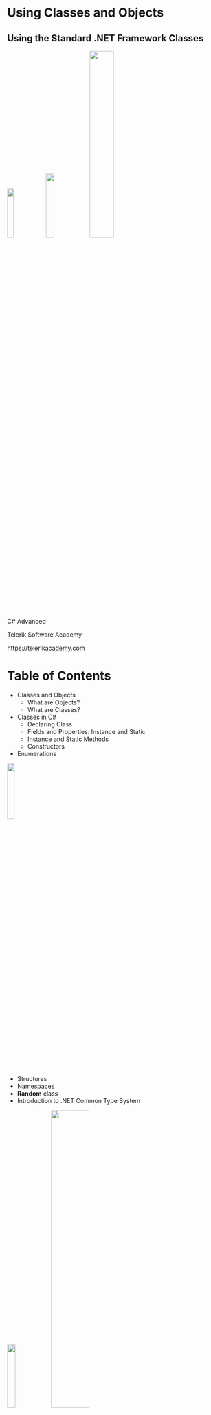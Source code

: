 <!-- section start -->
<!-- attr: { id:'', class:'slide-title', showInPresentation:true, hasScriptWrapper:true, style:'' } -->
# Using Classes and Objects
## Using the Standard .NET Framework Classes
<img class="slide-image" src="\imgs\pic00.png" style="top:53.40%; left:52.19%; width:17.08%; z-index:-1" />
<img class="slide-image" src="\imgs\pic01.png" style="top:5.92%; left:84.74%; width:19.55%; z-index:-1" />
<img class="slide-image" src="\imgs\pic02.png" style="top:50.50%; left:74.85%; width:33.33%; z-index:-1" />
<div class="signature">
	<p class="signature-course">C# Advanced</p>
	<p class="signature-initiative">Telerik Software Academy</p>
	<a href="https://telerikacademy.com" class="signature-link">https://telerikacademy.com</a>
</div>




<!-- section start -->
<!-- attr: { id:'', class:'', showInPresentation:true, hasScriptWrapper:true, style:'' } -->
# Table of Contents
- Classes and Objects
  - What are Objects?
  - What are Classes?
- Classes in C#
  - Declaring Class
  - Fields and Properties: Instance and Static
  - Instance and Static Methods
  - Constructors
- Enumerations
<img class="slide-image" src="\imgs\pic03.png" style="top:13.22%; left:85.50%; width:18.18%; z-index:-1" />


<!-- attr: { id:'', class:'', showInPresentation:true, hasScriptWrapper:true, style:'' } -->
<!-- # Table of Contents -->
- Structures
- Namespaces
- **Random** class
- Introduction to .NET Common Type System
<img class="slide-image" src="\imgs\pic04.png" style="top:14.99%; left:82.34%; width:19.50%; z-index:-1" />
<img class="slide-image" src="\imgs\pic05.png" style="top:48.48%; left:58.38%; width:42.08%; z-index:-1" />




<!-- section start -->
<!-- attr: { id:'', class:'slide-section', showInPresentation:true, hasScriptWrapper:true, style:'' } -->
# Classes and Objects
## Modeling Real-world Entities with Objects
<img class="slide-image" src="\imgs\pic06.png" style="top:35.59%; left:28.07%; width:52.89%; z-index:-1" />


<!-- attr: { id:'', class:'', showInPresentation:true, hasScriptWrapper:true, style:'' } -->
# What are Objects?
- Software objects model real-world objects or abstract concepts
  - _Examples_:
    - bank, account, customer, dog, bicycle, queue
- Real-world objects have **states** and **behaviors**
  - Account' states:
    - holder, balance, type
  - Account' behaviors:
    - withdraw, deposit, suspend


<!-- attr: { id:'', class:'', showInPresentation:true, hasScriptWrapper:true, style:'' } -->
<!-- # What are Objects? -->
- How do software objects implement real-world objects?
  - Use variables/data to implement states
  - Use methods/functions to implement behaviors
- An object is a software bundle of variables and related methods
<img class="slide-image" src="\imgs\pic07.png" style="top:49.37%; left:60.82%; width:41.43%; z-index:-1" />


<!-- attr: { id:'', class:'', showInPresentation:true, hasScriptWrapper:true, style:'' } -->
# Objects Represent
- Things from the real world
    - **&#10004;** checks
    - **&#10004;** people
    - **&#10004;** shopping list
- Things from the computer world
    - **&#10004;** numbers
    - **&#10004;** characters
    - **&#10004;** queues
    - **&#10004;** arrays



<!-- attr: { id:'', class:'', showInPresentation:true, hasScriptWrapper:true, style:'' } -->
# What is a Class?
- The formal definition of **class**:
- Definition by Google

    - **Classes** act as templates from which an instance of an object is created at run time. Classes define the properties of the object and the methods used to control the object's behavior.


<!-- attr: { id:'', class:'', showInPresentation:true, hasScriptWrapper:true, style:'' } -->
# Classes
- Classes provide the structure for objects
  - Define their prototype, act as template
- Classes define:
  - Set of **attributes**
    - Represented by variables and properties
    - Hold their **state**
  - Set of actions (**behavior**)
    - Represented by methods
- A class defines the methods and types of data associated with an object


<!-- attr: { id:'', class:'', showInPresentation:true, hasScriptWrapper:true, style:'' } -->
# Classes – _Example_

```cs
Account
```


```cs
+Owner: Person
+Ammount: double
```


```cs
+Suspend()
+Deposit(sum:double)
+Withdraw(sum:double)
```

<div class="fragment balloon" style="top:15%; left:37.97%; width:23.80%">Class Name</div>
<div class="fragment balloon" style="top:25%; left:37.97%; width:25.03%">Attributes</div>
<div class="fragment balloon" style="top:32%; left:37.97%; width:25.03%">(Properties and Fields)</div>
<div class="fragment balloon" style="top:45%; left:37.97%; width:24.85%">Operations</div>
<div class="fragment balloon" style="top:52%; left:37.97%; width:24.85%">(Methods)</div>


<!-- attr: { id:'', class:'', showInPresentation:true, hasScriptWrapper:true, style:'' } -->
# Objects
- An **object** is a concrete **instance** of a particular class
- Creating an object from a class is called **instantiation**
- Objects have state
  - Set of values associated to their attributes
- _Example_:
  - Class: Account
  - Objects: Ivan's account, Peter's account


<!-- attr: { id:'', class:'', showInPresentation:true, hasScriptWrapper:true, style:'font-size: 40px;' } -->
# Objects – _Example_

- Class

```cs
Account

+Owner: Person
+Ammount: double

+Suspend()
+Deposit(sum:double)
+Withdraw(sum:double)
```

<div class="fragment balloon" style="top:25%; left:45%; width:14.10%">Class</div>

```cs
ivanAccount

+Owner="Ivan Kolev"
+Ammount=5000.0
```


```cs
peterAccount

+Owner="Peter Kirov"
+Ammount=1825.33
```


<div class="fragment balloon" style="top:60%; left:45%; width:14.10%">Object</div>
<div class="fragment balloon" style="top:80%; left:45%; width:14.10%">Object</div>




<!-- section start -->
<!-- attr: { id:'', class:'slide-section', showInPresentation:true, hasScriptWrapper:true, style:'' } -->
# Classes in C#
<img class="slide-image" src="\imgs\pic08.png" style="top:48.93%; left:78.60%; width:25.21%; z-index:-1" />
<img class="slide-image" src="\imgs\pic09.png" style="top:49.37%; left:8.42%; width:50.15%; z-index:-1" />


<!-- attr: { id:'', class:'', showInPresentation:true, hasScriptWrapper:true, style:'' } -->
# Classes in C#
- Classes – basic units that compose programs
- Implementation is **encapsulated** (hidden)
- Classes in C# can contain:
  - Fields (member variables)
  - Properties
  - Methods
  - Constructors
  - Inner types
  - Etc. (events, indexers, operators, …)
<img class="slide-image" src="\imgs\pic10.png" style="top:32.29%; left:77.66%; width:24.35%; z-index:-1" />


<!-- attr: { id:'', class:'', showInPresentation:true, hasScriptWrapper:true, style:'' } -->
# Classes in C# – _Examples_
- _Example_ of classes (structures):
  - **System.Console**
  - **System.String** (**string** in C#)
  - **System.Int32** (**int** in C#)
  - **System.Array**
  - **System.Math**
  - **System.Random**
  - **System.DateTime**
  - **System.Collections.Generics.List<T>**
<img class="slide-image" src="\imgs\pic11.png" style="top:40.55%; left:71.48%; width:27.86%; z-index:-1" />


<!-- attr: { id:'', class:'', showInPresentation:true, hasScriptWrapper:true, style:'' } -->
# Declaring Objects
- An instance of a class or structure can be defined like any other variable:

```cs
using System;
...
// Define two variables of type DateTime
DateTime today;
DateTime halloween;
```

- Instances cannot be used if they are not initialized

```cs
// Declare and initialize a structure instance
DateTime today = DateTime.Now;
```


<!-- section start -->
<!-- attr: { id:'', class:'slide-section', showInPresentation:true, hasScriptWrapper:true, style:'' } -->
# Fields and Properties
## Accessing Fields and Properties
<img class="slide-image" src="\imgs\pic12.png" style="top:52%; left:29.01%; width:48.54%; z-index:-1" />


<!-- attr: { id:'', class:'', showInPresentation:true, hasScriptWrapper:true, style:'' } -->
# Fields
- **Fields** are data members of a class
  - Can be variables and constants (read-only)
- Accessing a field doesn’t invoke any actions of the object
  - Just accesses its value
- _Example_:
  - **String.Empty** (the **""** string)
<img class="slide-image" src="\imgs\pic13.png" style="top:51.13%; left:81.40%; width:23.80%; z-index:-1" />


<!-- attr: { id:'', class:'', showInPresentation:true, hasScriptWrapper:true, style:'' } -->
# Accessing Fields
- **Constant fields** can be only read
- **Variable fields** can be read and modified
- Usually properties are used instead of directly accessing variable fields
- _Examples_:

```cs
// Accessing read-only field
String empty = String.Empty;

// Accessing constant field
int maxInt = Int32.MaxValue;
```

<img class="slide-image" src="\imgs\pic14.png" style="top:49.60%; left:84.21%; width:17.88%; z-index:-1" />


<!-- attr: { id:'', class:'', showInPresentation:true, hasScriptWrapper:true, style:'' } -->
# Properties
- **Properties** look like fields
  - Have name and type
  - Can contain code, executed when accessed
- Usually used as wrappers
  - To control the access to the data fields
  - Can contain more complex logic
- Can have two components called **accessors**
  - **get** for reading their value
  - **set** for changing their value
<img class="slide-image" src="\imgs\pic15.png" style="top:60.83%; left:86.39%; width:18.66%; z-index:-1" />


<!-- attr: { id:'', class:'', showInPresentation:true, hasScriptWrapper:true, style:'' } -->
<!-- # Properties -->
- According to the implemented accessors properties can be:
  - Read-only (**get** accessor only)
  - Read and write (both **get** and **set** accessors)
  - Write-only (**set** accessor only)
- _Example_ of read-only property:
  - **String.Length**
- _Example_ of read-write property:
  - **Console.BackgroundColor**
<img class="slide-image" src="\imgs\pic16.png" style="top:48.39%; left:86.08%; width:17.96%; z-index:-1" />


<!-- attr: { id:'', class:'', showInPresentation:true, hasScriptWrapper:true, style:'' } -->
# Accessing Properties and Fields – _Example_

```cs
using System;
...
DateTime christmas = new DateTime(2009, 12, 25);
int day = christmas.Day;
int month = christmas.Month;
int year = christmas.Year;
Console.WriteLine(
  "Christmas day: {0}, month: {1}, year: {2}",
  day, month, year);
Console.WriteLine(
  "Day of year: {0}", christmas.DayOfYear);
Console.WriteLine("Is {0} leap year: {1}",
  year, DateTime.IsLeapYear(year));
```



<!-- attr: { id:'', class:'slide-section demo', showInPresentation:true, hasScriptWrapper:true, style:'' } -->
# Accessing Properties and Fields
<img class="slide-image" src="\imgs\pic17.png" style="top:40%; left:65%; width:35%; z-index:-1" />




<!-- section start -->
<!-- attr: { id:'', class:'slide-section', showInPresentation:true, hasScriptWrapper:true, style:'' } -->
# Instance and Static Members
## Accessing Object and Class Members
<img class="slide-image" src="\imgs\pic18.png" style="top:62%; left:38%; width:25%; z-index:-1" />


<!-- attr: { id:'', class:'', showInPresentation:true, hasScriptWrapper:true, style:'' } -->
# Instance and Static Members
- Fields, properties and methods can be:
  - **Instance** (or object members)
  - **Static** (or class members)
- Instance members are specific for each object
  - _Example_: different dogs have different name
- Static members are common for all instances of a class
  - _Example_: **DateTime.MinValue** is shared between all instances of **DateTime**


<!-- attr: { id:'', class:'', showInPresentation:true, hasScriptWrapper:true, style:'' } -->
# Accessing Members – Syntax
- Accessing instance members
  - The name of the **instance**, followed by the name of the member (field or property), separated by dot ("**.**")

  ```cs
  <instance_name>.<member_name>
  ```

- Accessing static members
  - The name of the **class**, followed by the name of the member

```cs
<class_name>.<member_name>
```



<!-- attr: { id:'', class:'', showInPresentation:true, hasScriptWrapper:true, style:'' } -->
# Instance and Static Members – _Examples_
- _Example_ of instance member
  - **String.Length**
    - Each string object has a different length
    - E.g. **"I like C#".Length** &rarr; 9
- _Example_ of static member
  - **Console.ReadLine()**
    - The console is only one (global for the program)
    - Reading from the console does not require to create an instance of it




<!-- section start -->
<!-- attr: { id:'', class:'slide-section', showInPresentation:true, hasScriptWrapper:true, style:'' } -->
# Methods
## Calling Instance and Static Methods
<img class="slide-image" src="\imgs\pic19.png" style="top:52%; left:5.61%; width:22.92%; z-index:-1" />
<img class="slide-image" src="\imgs\pic20.png" style="top:52%; left:34.62%; width:39.72%; z-index:-1" />
<img class="slide-image" src="\imgs\pic21.png" style="top:52%; left:81.45%; width:22.92%; z-index:-1" />


<!-- attr: { id:'', class:'', showInPresentation:true, hasScriptWrapper:true, style:'' } -->
# Methods
- Methods manipulate the data of the object to which they belong or perform other tasks
- _Examples_:
  - **Console.WriteLine(…)**
  - **Console.ReadLine()**
  - **String.Substring(index, length)**
  - **Array.GetLength(index)**
  - **List<T>.Add(item)**
  - **DateTime.AddDays(count)**
<img class="slide-image" src="\imgs\pic22.png" style="top:55.54%; left:87.95%; width:17.41%; z-index:-1" />


<!-- attr: { id:'', class:'', showInPresentation:true, hasScriptWrapper:true, style:'' } -->
# Instance Methods
- **Instance methods** manipulate the data of a specified object or perform any other tasks
  - If a value is returned, it depends on the particular class instance
- Syntax:
  - The name of the instance, followed by the name of the method, separated by dot

```cs
<object_name>.<method_name>(<parameters>)
```



<!-- attr: { id:'', class:'', showInPresentation:true, hasScriptWrapper:true, style:'' } -->
# Calling Instance Methods –  _Examples_
- Calling instance methods of **String**:

```cs
String sampleLower = new String('a', 5);
String sampleUpper = sampleLower.ToUpper();

Console.WriteLine(sampleLower); // aaaaa
Console.WriteLine(sampleUpper); // AAAAA
```

- Calling instance methods of **DateTime**:

```cs
DateTime now = DateTime.Now;
DateTime later = now.AddHours(8);

Console.WriteLine("Now: {0}", now);
Console.WriteLine("8 hours later: {0}", later);
```



<!-- attr: { id:'', class:'slide-section demo', showInPresentation:true, hasScriptWrapper:true, style:'' } -->
# Calling Instance Methods
## [Demo]()
<img class="slide-image" src="\imgs\pic23.png" style="top:44.96%; left:58.01%; width:38.57%; z-index:-1" />
<img class="slide-image" src="\imgs\pic24.png" style="top:46.36%; left:14.74%; width:22.26%; z-index:-1" />


<!-- attr: { id:'', class:'', showInPresentation:true, hasScriptWrapper:true, style:'' } -->
# Static Methods
- **Static methods** are common for all instances of a class (shared between all instances)
  - Returned value depends only on the passed parameters
  - No particular class instance is available
- Syntax:
  - The name of the class, followed by the name of the method, separated by dot

```cs
<class_name>.<method_name>(<parameters>)
```



<!-- attr: { id:'', class:'', showInPresentation:true, hasScriptWrapper:true, style:'' } -->
# Calling Static Methods – _Examples_

```cs
using System;

double radius = 2.9;
double area = Math.PI * Math.Pow(radius, 2);
Console.WriteLine("Area: {0}", area);
// Area: 26,4207942166902

double precise = 8.7654321;
double round3 = Math.Round(precise, 3);
double round1 = Math.Round(precise, 1);
Console.WriteLine(
    "{0}; {1}; {2}", precise, round3, round1);
// 8,7654321; 8,765; 8,8
```

<div class="fragment balloon" style="top:33%; left:26%; width:18.51%">Constant field</div>
<div class="fragment balloon" style="top:33%; left:51%; width:18.51%">Static method</div>
<div class="fragment balloon" style="top:54.23%; left:30%; width:15.87%">Static method</div>
<div class="fragment balloon" style="top:66%; left:32%; width:15.87%">Static method</div>


<!-- attr: { id:'', class:'slide-section demo', showInPresentation:true, hasScriptWrapper:true, style:'' } -->
# Calling Static Methods
## [Demo]()

<!-- attr: { id:'', class:'', showInPresentation:true, hasScriptWrapper:true, style:'' } -->
# Constructors
- **Constructors** are special methods used to assign initial values of the fields in an object
  - Executed when an object of a given type is being created
  - Have the same name as the class that holds them
  - Do not return a value
- A class may have several constructors with different set of parameters


<!-- attr: { id:'', class:'', showInPresentation:true, hasScriptWrapper:true, style:'' } -->
<!-- # Constructors -->
- Constructor is invoked by the **new** operator

```cs
<instance_name> = new <class_name>(<parameters>)
```

- _Examples_:

```cs
String s = new String(new char[]{'a','b','c'});
```




```cs
String s = new String('*', 5); // s = "*****"
```


```cs
DateTime dt = new DateTime(2009, 12, 30);
```


```cs
DateTime dt = new DateTime(2009, 12, 30, 12, 33, 59);
```


```cs
Int32 value = new Int32();
```



<!-- attr: { id:'', class:'', showInPresentation:true, hasScriptWrapper:true, style:'' } -->
# Parameterless Constructors
- The constructor without parameters is called **default**(**parameterless**) constructor
- _Example_:
  - Creating an object for generating random numbers with a default seed

```cs
using System;
...
Random randomGenerator = new Random();
```

<div class="fragment balloon" style="top:72%; left:7.93%; width:68.76%">The class **System.Random** provides generation of pseudo-random numbers</div>
<div class="fragment balloon" style="top:56%; left:55%; width:29.09%">Parameterless constructor call</div>


<!-- attr: { id:'', class:'', showInPresentation:true, hasScriptWrapper:true, style:'' } -->
# Constructor with Parameters
- _Example_
  - Creating objects for generating random values with specified initial seeds

```cs
using System;
...
Random randomGenerator1 = new Random(123);
Console.WriteLine(randomGenerator1.Next());
// 2114319875

Random randomGenerator2 = new Random(456);
Console.WriteLine(randomGenerator2.Next(50));
// 47
```



<!-- attr: { id:'', class:'slide-section demo', showInPresentation:true, hasScriptWrapper:true, style:'' } -->
# Generating Random Numbers
## [Demo]()

<!-- attr: { id:'', class:'', showInPresentation:true, hasScriptWrapper:true, style:'' } -->
# More Constructor _Examples_
- Creating a **DateTime** object for a specified date and time

```cs
using System;

DateTime halloween = new DateTime(2009, 10, 31);
Console.WriteLine(halloween);

DateTime julyMorning =
  new DateTime(2009, 7, 1, 5, 52, 0);
Console.WriteLine(julyMorning);
```

- Different constructors are called depending on the different sets of parameters

<!-- attr: { id:'', class:'slide-section demo', showInPresentation:true, hasScriptWrapper:true, style:'' } -->
# Creating DateTime Objects
## [Demo]()
<img class="slide-image" src="\imgs\pic27.png" style="top:41.43%; left:2%; width:40%; z-index:-1" />


<!-- section start -->
<!-- attr: { id:'', class:'slide-section', showInPresentation:true, hasScriptWrapper:true, style:'' } -->
# Enumerations
## Types Limited to a Predefined Set of Values
<img class="slide-image" src="\imgs\pic28.png" style="top:52%; left:32%; width:35%; z-index:-1" />


<!-- attr: { id:'', class:'', showInPresentation:true, hasScriptWrapper:true, style:'' } -->
# Enumerations
- **Enumerations** in C# are types whose values are limited to a predefined set of values
  - E.g. the days of week
  - Declared by the keyword **enum** in C#
  - Hold values from a predefined set

```cs
public enum Color { Red, Green, Blue, Black }
…
Color color = Color.Red;
Console.WriteLine(color); // Red
color = 5; // Compilation error!
```



<!-- attr: { id:'', class:'slide-section demo', showInPresentation:true, hasScriptWrapper:true, style:'' } -->
# Enumerations
## [Demo]()
<img class="slide-image" src="\imgs\pic29.png" style="top:40%; left:17%; width:26.45%; z-index:-1" />
<img class="slide-image" src="\imgs\pic30.png" style="top:40%; left:61.73%; width:21.17%; z-index:-1" />


<!-- attr: { id:'', class:'slide-section', showInPresentation:true, hasScriptWrapper:true, style:'' } -->
# Structures
## What are Structures? When to Use Them?

<!-- attr: { id:'', class:'', showInPresentation:true, hasScriptWrapper:true, style:'' } -->
# Structures
- **Structures** in C# are similar to classes
  - Structures are **value types** (directly hold a value)
  - Classes are **reference types** (pointers)
- Structures are usually used for storing data structures, without any other functionality
- Structures can have fields, properties, etc.
  - Using methods is not recommended
- _Example_ of structure
  - **System.DateTime** – represents a date and time


<!-- attr: { id:'', class:'slide-section', showInPresentation:true, hasScriptWrapper:true, style:'' } -->
# Namespaces
## Organizing Classes Logically into Namespaces

<!-- attr: { id:'', class:'', showInPresentation:true, hasScriptWrapper:true, style:'' } -->
# What is a Namespace?
- **Namespaces** are used to organize the source code into more logical and manageable way
- Namespaces can contain
  - Definitions of classes, structures, interfaces and other types and other namespaces
- Namespaces can contain other namespaces
- For example:
  - **System** namespace contains **Data** namespace
  - The name of the nested namespace is **System.Data**


<!-- attr: { id:'', class:'', showInPresentation:true, hasScriptWrapper:true, style:'' } -->
# Full Class Names
- A full name of a class is the name of the class preceded by the name of its namespace

```cs
<namespace_name>.<class_name>
```

- _Example_:
  - **Array** class, defined in the **System** namespace
  - The full name of the class is **System.Array**





<!-- attr: { id:'', class:'', showInPresentation:true, hasScriptWrapper:true, style:'' } -->
# Including Namespaces
- The **using** directive in C#:

```cs
using <namespace_name>
```

- Allows using types in a namespace, without specifying their full name
- 	_Example_:

```cs
using System;
DateTime date;
```

- 	instead of

```cs
System.DateTime date;
```



<!-- attr: { id:'', class:'slide-section demo', showInPresentation:true, hasScriptWrapper:true, style:'' } -->
# The **Random** Class
## Password Generator Demo
<img class="slide-image" src="\imgs\pic34.png" style="top:39.71%; left:6.55%; width:33.50%; z-index:-1" />
<img class="slide-image" src="\imgs\pic36.png" style="top:47.40%; left:64.03%; width:22.92%; z-index:-1" />


<!-- attr: { id:'', class:'', showInPresentation:true, hasScriptWrapper:true, style:'' } -->
# The Random Class
- The **Random** class
  - Generates random integer numbers

```cs
Random rand = new Random();
for (int number = 1; number <= 6; number++)
{
   int randomNumber = rand.Next(49) + 1;
   Console.Write("{0} ", randomNumber);
}
```

- This generates 6 random int in range [1..49]
- Always use a single **Random** instance!
  - This will avoid abnormalities


<!-- attr: { id:'', class:'', showInPresentation:true, hasScriptWrapper:true, style:'' } -->
# Password Generator – _Example_
- Write a program to generate a random password between 8 and 15 characters
  - The password contains of at least two capital letters, two small letters, one digit and  three special characters
- Constructing the password generator class:
  - Start from an empty password
  - Place 2 random capital letters at random positions
  - Place 2 random small letters at random positions
  - Place 1 random digit at random positions
  - Place 3 special characters at random positions


<!-- attr: { id:'', class:'', showInPresentation:true, hasScriptWrapper:true, style:'' } -->
<!-- # Password Generator -->
- Now we have exactly 8 characters
  - To make the password length between 8 and 15 we add between 0 and 7 random characters
    - Capital / small letters / digits / special character
    - Inserts each of them at random position
<img class="slide-image" src="\imgs\pic38.png" style="top:51.94%; left:15.61%; width:32.08%; z-index:-1" />
<img class="slide-image" src="\imgs\pic39.png" style="top:48.55%; left:63.41%; width:36.14%; z-index:-1" />


<!-- attr: { id:'', class:'', showInPresentation:true, hasScriptWrapper:true, style:'' } -->
# Password Generator Class

```cs
class RandomPasswordGenerator
{
   private const string CapitalLetters=
    "ABCDEFGHIJKLMNOPQRSTUVWXYZ";
   private const string SmallLetters =
    "abcdefghijklmnopqrstuvwxyz";
   private const string Digits = "0123456789";
   private const string SpecialChars =
    "~!@#$%^&*()_+=**{}[]\\|':;.,/?<>";
   private const string AllChars =
    CapitalLetters + SmallLetters + Digits + SpecialChars;
  	 private static Random rnd = new Random();

 // the example continues…
```



<!-- attr: { id:'', class:'', showInPresentation:true, hasScriptWrapper:true, style:'font-size: 40px;' } -->
<!-- # Password Generator Class -->

```cs
static void Main()
{
   StringBuilder password = new StringBuilder();
   for (int i = 1; i <= 2; i++)
   {
      char capitalLetter = GenerateChar(CapitalLetters);
      InsertAtRandomPosition(password, capitalLetter);
   }
   for (int i = 1; i <= 2; i++)
   {
      char smallLetter = GenerateChar(SmallLetters);
      InsertAtRandomPosition(password, smallLetter);
   }
   char digit = GenerateChar(Digits);
   InsertAtRandomPosition(password, digit);
   for (int i = 1; i <= 3; i++)
   {
      char specialChar = GenerateChar(SpecialChars);
      InsertAtRandomPosition(password, specialChar);
   } 
// the example continues…
```



<!-- attr: { id:'', class:'', showInPresentation:true, hasScriptWrapper:true, style:'font-size: 40px;' } -->
<!-- # Password Generator Class -->

```cs
   int count = rnd.Next(8);
   for (int i = 1; i <= count; i++)
   {
      char specialChar = GenerateChar(AllChars);
      InsertAtRandomPosition(password, specialChar);
   } 
   Console.WriteLine(password);
}
private static void InsertAtRandomPosition(
   StringBuilder password, char character)
{
   int randomPosition = rnd.Next(password.Length + 1);
   password.Insert(randomPosition, character);
}
private static char GenerateChar(string availableChars)
{
   int randomIndex = rnd.Next(availableChars.Length);
   char randomChar = availableChars[randomIndex];
   return randomChar;
}
```

<!-- section start -->
<!-- attr: { id:'', class:'slide-section', showInPresentation:true, hasScriptWrapper:true, style:'' } -->
# .NET Common Type System
## Brief Introduction
<img class="slide-image" src="\imgs\pic40.png" style="top:52%; left:14.83%; width:76.91%; z-index:-1" />


<!-- attr: { id:'', class:'', showInPresentation:true, hasScriptWrapper:true, style:'' } -->
<!-- # Common Type System (C -->
- **CTS** defines all **data** **types** supported in .NET Framework
  - Primitive types (e.g. **int**, **float**, **object**)
  - Classes (e.g. **String**, **Console**, **Array**)
  - Structures (e.g. **DateTime**)
  - Arrays (e.g. **int[]**, **string[,]**)
  - Etc.
- Object-oriented by design


<!-- attr: { id:'', class:'', showInPresentation:true, hasScriptWrapper:true, style:'font-size: 40px;' } -->
# CTS and Different Languages
- CTS is common for all .NET languages
  - C#, VB.NET, J#, JScript.NET, ...
- CTS type mappings:

| CTS Type       | C# Type | VB.NET Type |
|:---------------|:--------|:------------|
| System.Int32   | int     | Integer     |
| System.Single  | float   | Single      |
| System.Boolean | bool    | Boolean     |
| System.String  | string  | String      |
| System.Object  | object  | Object      |



<!-- attr: { id:'', class:'', showInPresentation:true, hasScriptWrapper:true, style:'' } -->
# System.Object: CTS Base Type
- **System.Object** (**object** in C#) is a base type for all other types in CTS
  - Can hold values of any other type:

  ```cs
  string s = "test";
  object obj = s;
  ```

- All .NET types derive common methods from **System.Object**, e.g. **ToString()**

```cs
DateTime now = DateTime.Now;
string nowInWords = now.ToString();
Console.WriteLine(nowInWords);
```



<!-- attr: { id:'', class:'', showInPresentation:true, hasScriptWrapper:true, style:'font-size: 40px;' } -->
# Value and Reference Types
- In CTS there are two categories of types
  - **Value** **types**
  - **Reference types**
- Placed in different areas of memory
  - Value types live in the **execution stack***
    - Freed when become out of scope
  - Reference types live in the **managed heap**(dynamic memory)
    - Freed by the **garbage collector**
- ***_Note_: this does not mean that value types, which are part of reference types live on the stack. E.g., integers in a List&lt;int&gt; do not live on the stack**


<!-- attr: { id:'', class:'', showInPresentation:true, hasScriptWrapper:true, style:'' } -->
# Value and Reference Types – _Examples_
- **Value types**
  - Most of the primitive types
  - Structures
  - _Examples_: **int**, **float**, **bool**, **DateTime**
- **Reference types**
  - Classes and interfaces
  - Strings
  - Arrays
  - _Examples_: **string**, **Random**, **object**, **int[]**


<!-- attr: { id:'', class:'', showInPresentation:true, hasScriptWrapper:true, style:'' } -->
# Value and Reference Types

```cs
int intNum = 5;
DateTime date = DateTime.Now;
int[] intArr = new int[] {5, 6, 7};
string str = "telerik";
```
<img class="slide-image" src="\imgs\values.png" style="top:35%; left:14.83%; width:76.91%; z-index:-1" />



<!-- attr: { id:'', class:'', showInPresentation:true, hasScriptWrapper:true, style:'' } -->
# Summary
- Classes provide the structure for objects
- Objects are particular instances of classes
- Classes have different members
  - Methods, fields, properties, etc.
  - Instance and static members
  - Members can be accessed
  - Methods can be called
- Structures are used for storing data
- Namespaces group related classes
<img class="slide-image" src="\imgs\pic41.png" style="top:29.97%; left:83.27%; width:21.16%; z-index:-1" />


<!-- attr: { id:'', class:'', showInPresentation:true, hasScriptWrapper:true, style:'' } -->
<!-- # Summary -->
- Namespaces help organizing the classes
- Common Type System (CTS) defines the types for all .NET languages
  - Values types
  - Reference types
<img class="slide-image" src="\imgs\pic42.png" style="top:34.38%; left:79.53%; width:25.02%; z-index:-1" />


<!-- attr: { id:'', class:'slide-section', showInPresentation:true, hasScriptWrapper:true, style:'' } -->
<!-- # Using Classes and Objects
## Questions?-->


<!-- attr: { id:'', class:'', showInPresentation:true, hasScriptWrapper:true, style:'' } -->
# Free Trainings @ Telerik Academy
- “C# Programming @ Telerik Academy
    - [csharpfundamentals.telerik.com](csharpfundamentals.telerik.com)
  - Telerik Software Academy
    - [academy.telerik.com](academy.telerik.com)
  - Telerik Academy @ Facebook
    - [facebook.com/TelerikAcademy](facebook.com/TelerikAcademy)
  - Telerik Software Academy Forums
    - forums.academy.telerik.com
<img class="slide-image" src="\imgs\pic43.png" style="top:60.37%; left:92.39%; width:13.45%; z-index:-1" />
<img class="slide-image" src="\imgs\pic44.png" style="top:30.85%; left:68.14%; width:36.30%; z-index:-1" />
<img class="slide-image" src="\imgs\pic45.png" style="top:46.32%; left:95.14%; width:10.85%; z-index:-1" />
<img class="slide-image" src="\imgs\pic46.png" style="top:13.00%; left:92.85%; width:13.01%; z-index:-1" />
